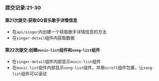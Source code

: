 ### 提交记录:21-30
#### 第21次提交:获取QQ音乐歌手详情信息
+ 在`api/singer`内创建一个获取歌手详情信息的方法
+ 在`singer-detail`组件内获取数据

#### 第22次提交:创建`music-list`组件和`song-list`组件
+ 在`singer-detail`组件内部显示`music-list`组件
+ 在`music-list`组件内部显示`song-list`组件，并用`scroll`组件包裹，让`song-list`组件可以滚动
